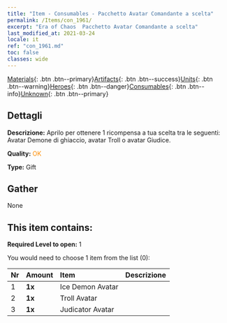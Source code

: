 ```yaml
---
title: "Item - Consumables - Pacchetto Avatar Comandante a scelta"
permalink: /Items/con_1961/
excerpt: "Era of Chaos  Pacchetto Avatar Comandante a scelta"
last_modified_at: 2021-03-24
locale: it
ref: "con_1961.md"
toc: false
classes: wide
---
```

 [Materials](/it/Items/){: .btn .btn--primary}[Artifacts](/it/Items/Artifacts/){: .btn .btn--success}[Units](/it/Items/Units/){: .btn .btn--warning}[Heroes](/it/Items/Heroes/){: .btn .btn--danger}[Consumables](/it/Items/Consumables/){: .btn .btn--info}[Unknown](/it/Items/Unknown/){: .btn .btn--primary}

## Dettagli
 **Descrizione:** Aprilo per ottenere 1 ricompensa a tua scelta tra le seguenti: Avatar Demone di ghiaccio, avatar Troll o avatar Giudice.

 **Quality:** <span style="color: #FF8C00">OK</span>

 **Type:** Gift

## Gather

  None

## This item contains:

 **Required Level to open:** 1

 You would need to choose 1 item from the list (0):

  | Nr | Amount |     Item    | Descrizione |
  |:---|:-------|:------------|:-----------:|
  | 1 |  **1x** | Ice Demon Avatar |  | 
  | 2 |  **1x** | Troll Avatar |  | 
  | 3 |  **1x** | Judicator Avatar |  | 
